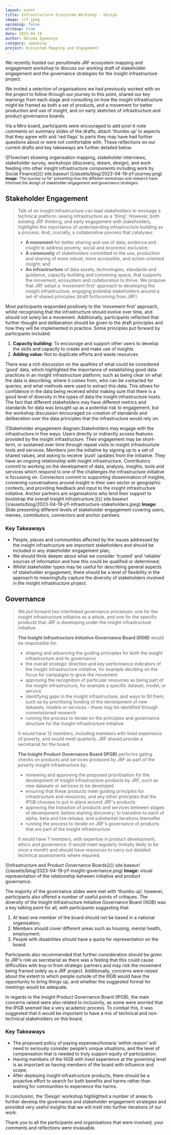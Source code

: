 ```yaml
---
layout: event
title: Infrastructure Ecosystem Workshop - Design
image: jrf.jpeg
upcoming: false
writeup: true
date: 2023-04-19
author: Obioma Egemonye
category: speaking
project: Ecosystem Mapping and Engagement
---
```

<!-- Output copied to clipboard! -->

<!-----

You have some errors, warnings, or alerts. If you are using reckless mode, turn it off to see inline alerts.
* ERRORs: 0
* WARNINGs: 0
* ALERTS: 3

Conversion time: 2.715 seconds.


Using this Markdown file:

1. Paste this output into your source file.
2. See the notes and action items below regarding this conversion run.
3. Check the rendered output (headings, lists, code blocks, tables) for proper
   formatting and use a linkchecker before you publish this page.

Conversion notes:

* Docs to Markdown version 1.0β34
* Sun Apr 30 2023 11:33:42 GMT-0700 (PDT)
* Source doc: JRF ‘Design’ Workshop
* This is a partial selection. Check to make sure intra-doc links work.
* Tables are currently converted to HTML tables.
* This document has images: check for >>>>>  gd2md-html alert:  inline image link in generated source and store images to your server. NOTE: Images in exported zip file from Google Docs may not appear in  the same order as they do in your doc. Please check the images!


WARNING:
You have 2 H1 headings. You may want to use the "H1 -> H2" option to demote all headings by one level.

----->


We recently hosted our penultimate JRF ecosystem mapping and engagement workshop to discuss our working draft of stakeholder engagement and the governance strategies for the insight infrastructure project. 

<!--more-->

We invited a selection of organisations we had previously worked with on the project to follow through our journey to this point, shared our key learnings from each stage and consulting on how the insight infrastructure might be framed as both a set of products, and a movement for better production and use of insight, and on early sketches of infrastructure and product governance boards. 

Via a Miro board, participants were encouraged to add post-it note comments on summary slides of the drafts, attach ‘thumbs up’ to aspects that they agree with and ‘red flags’ to parts they may have had further questions about or were not comfortable with. These reflections on our current drafts and key takeaways are further detailed below.

![Flowchart showing organisation mapping, stakeholder interviews, stakeholder survey, workshops (discovery, dream, design), and work feeding into other insight infrastructure components including work by Social Finance]({{ site.baseurl }}/assets/blog/2023-04-19-jrf-journey.png)
<small>**Image:** ‘The journey so far’ presenting how the different workshops and research have informed the design of stakeholder engagement and governance strategies.</small>


## Stakeholder Engagement


> Talk of an insight infrastructure can lead stakeholders to envisage a technical platform: seeing infrastructure as a 'thing'. However, both existing JRF thinking, and early engagement with stakeholders, highlights the importance of understanding infrastructure building as a process. And, crucially, a collaborative process that catalyses:
> * **A movement** for better sharing and use of data, evidence and insight to address poverty, social and economic exclusion;
> * **A community** of stakeholders committed to the use, production and sharing of more robust, more accessible, and action-oriented insight; and
> * **An infrastructure** of data assets, technologies, standards and guidance, capacity-building and convening space, that supports the movement, ecosystem and collaboration to thrive.
> We propose that JRF adopt a 'movement first' approach to developing the insight infrastructure, engaging potential stakeholders around a set of shared principles (draft forthcoming from JRF). 

Most participants responded positively to the ‘movement first’ approach, whilst recognising that the infrastructure should evolve over time, and should not solely be a movement. Additionally, participants reflected that further thought and deliberation should be given to the draft principles and how they will be implemented in practice. Some principles put forward by participants included:

1. **Capacity building:** To encourage and support other users to develop the skills and capacity to create and make use of insights
2. **Adding value:** Not to duplicate efforts and waste resources

There was a rich discussion on the qualities of what could be considered ‘good’ data, which highlighted the importance of establishing good data practices in an insight infrastructure platform; such as being clear on what the data is describing, where it comes from, who can be contacted for queries, and what methods were used to extract this data. This allows for confidence in the data being received whilst making sure that there is a good level of diversity in the types of data the insight infrastructure hosts. The fact that different stakeholders may have different metrics and standards for data was brought up as a potential risk to engagement, but the workshop discussion encouraged co-creation of standards and deliberation over the data principles that the infrastructure would rely on.


![Stakeholder engagement diagram.Stakeholders may engage with the infrastructure in five ways: Users directly or indirectly access features provided by the insight infrastructure. Their engagement may be short-term, or sustained over time through repeat visits to insight infrastructure tools and services. Members join the initiative by signing up to a set of shared values, and asking to receive ‘push’ updates from the initiative. They have an ongoing relationship with insight infrastructure. Contributors commit to working on the development of data, analysis, insights, tools and services which respond to one of the challenges the infrastructure initiative is focussing on. Connectors commit to supporting dissemination of insights, convening conversations around insight in their own sector or geographic contexts, and providing feedback and input to the insight infrastructure initiative. Anchor partners are organisations who lend their support to bootstrap the overall insight infrastructure.]({{ site.baseurl }}/assets/blog/2023-04-19-jrf-infrastructure-stakeholders.jpeg)
**Image:** Slide presenting different levels of stakeholder engagement covering users, memes, contributors, connectors and anchor partners. 

### Key Takeaways

* People, places and communities affected by the issues addressed by the insight infrastructure are important stakeholders and should be included in any stakeholder engagement plan;
* We should think deeper about what we consider ‘trusted’ and ‘reliable’ sources of information and how this could be qualified or determined;
* Whilst stakeholder types may be useful for describing general aspects of stakeholder engagement, there should be a level of flexibility in the approach to meaningfully capture the diversity of stakeholders involved in the insight infrastructure project.


## Governance

> We put forward two interlinked governance processes: one for the insight infrastructure initiative as a whole, and one for the specific products that JRF is developing under the insight infrastructure initiative.
> 
> **The Insight Infrastructure Initiative Governance Board (IIIGB)** would be responsible for:
> * shaping and advancing the guiding principles for both the insight infrastructure and its governance
> * the overall strategic direction and key performance indicators of the insight infrastructure initiative, for example deciding on the focus for campaigns to grow the movement
> * approving the recognition of particular resources as being part of the insight infrastructure, for example a specific dataset, model, or service
> * identifying gaps in the insight infrastructure, and ways to fill them, such as by prioritising funding of the development of new datasets, models or services – these may be identified through commissioned research
> * running the process to iterate on the principles and governance structure for the insight infrastructure initiative
>
> It would have 12 members, including members with lived experience of poverty, and would meet quarterly. JRF should provide a secretariat for the board. 
>
> **The Insight Product Governance Board (IPGB)** performs gating checks on products and services produced by JRF as part of the poverty insight infrastructure by:
> * reviewing and approving the proposed prioritisation for the development of insight infrastructure products by JRF, such as new datasets or services to be developed
> * ensuring that these products meet guiding principles for infrastructure and resources, and any other principles that the IPGB chooses to put in place around JRF's products
> * approving the transition of products and services between stages of development: before starting discovery; to transition to each of alpha, beta and live release; and substantial iterations thereafter
> * running the process to iterate on JRF's governance of products that are part of the insight infrastructure
>
> It would have 7 members, with expertise in product development, ethics and governance. It would meet regularly (initially likely to be once a month) and should have resources to carry out detailed technical assessments where required. 

![Infrastructure and Product Governance Boards]({{ site.baseurl }}/assets/blog/2023-04-19-jrf-insight-governance.png)
**Image:** visual representation of the relationship between initiative and product governance. 

The majority of the governance slides were met with ‘thumbs up’; however, participants also offered a number of useful points of critiques. The diversity of the Insight Infrastructure Initiative Governance Board (IIIGB) was a key talking point for all, with participants suggesting that:

1. At least one member of the board should not be based in a national organisation;
2. Members should cover different areas such as housing, mental health, employment;
3. People with disabilities should have a quota for representation on the board.

Participants also recommended that further consideration should be given to JRF’s role as secretariat as there was a feeling that this could cause difficulties with buy-in from strategic partners and may risk the movement being framed solely as a JRF project. Additionally, concerns were raised about the extent to which people outside of the IIIGB would have the opportunity to bring things up, and whether the suggested format for meetings would be adequate.

In regards to the Insight Product Governance Board (IPGB), the main concerns raised were also related to inclusivity, as some were worried that the IPGB seemed like a very academic process. To combat this, it was suggested that it would be important to have a mix of technical and non-technical stakeholders on this board. 


### Key Takeaways

* The proposed policy of paying expenses/honaria  ‘within reason’ will need to seriously consider people’s unique situations, and the level of compensation that is needed to truly support equity of participation;
* Having members of the IIIGB with lived experience at the governing level is as important as having members of the board with influence and scope;
* After deploying insight infrastructure products, there should be a proactive effort to search for both benefits and harms rather than waiting for communities to experience the harms.

In conclusion, the ‘Design’ workshop highlighted a number of areas to further develop the governance and stakeholder engagement strategies and provided very useful insights that we will instil into further iterations of our work. 

Thank you to all the participants and organisations that were involved, your comments and reflections were invaluable.
